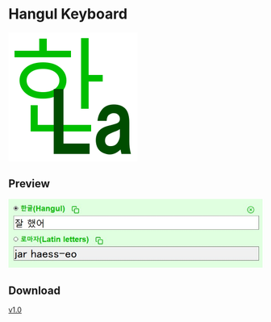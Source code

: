 # Hangul Keyboard
![Application Icon](https://github.com/guy7cc/HangulKeyboard/blob/main/HangulKeyboard.png)  

## Preview
![Application Preview](https://github.com/guy7cc/HangulKeyboard/blob/main/preview.jpg)

## Download
[v1.0](https://github.com/guy7cc/HangulKeyboard/releases)

